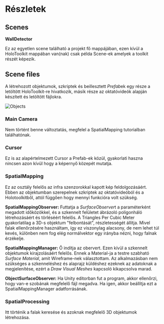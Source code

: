 # Részletek

## Scenes

**WallDetector**

Ez az egyetlen scene található a projekt fő mappájában, ezen kívül a HoloToolkit mappában van(nak) csak példa Scene-ek amelyek a toolkit részét képezik.

## Scene files

A létrehozott objektumok, szkriptek és beillesztett *Prefab*ek egy része a letöltött HoloToolkit-re hivatkozik, másik része az oktatóvideók alapján készített és letöltött fájlokra.

![Objects](https://github.com/barabali/tree/master/images/objects.PNG)

### Main Camera
Nem történt benne változtatás, megfelel a SpatialMapping tutorialban találhatónak.

### Cursor
Ez is az alapértelmezett Cursor a Prefab-ek közül, gyakorlati haszna nincsen azon kívül hogy a képernyő közepét mutatja.

### SpatialMapping
Ez az osztály felelős az infra szenzorokkal kapott kép feldolgozásáért. Ebben az objektumban szerepelnek szkriptek az oktatóvideóból és a Holotoolkitből, attól függően hogy mennyi funkcióra volt szükség.

**SpatialMappingObserver:** Futtatja a *SurfaceObserver*t a paraméterként megadott időközökkel, és a szkennelt felületet ábrázoló poligonháló létrehozásáért és törléséért felelős.
A Triangles Per Cubic Meter gyakorlatilag a 3D-s objektum "felbontását", részletességét állítja. Mivel falak ellenőrzésére használtam, így ez viszonylag alacsony, de nem lehet túl kevés, különben nem fog elég normálvektor egy irányba nézni, hogy falnak érzékelje.

**SpatialMappingManager:** Ő indítja az obervert. Ezen kívül a szkennelt objektumok kirajzolásáért felelős. Ennek a Material-ja a testre szabható *Surface Material*, amit Wireframe-nek választottam.
Az alkalmazásban nem szükséges a szkenneléshez és alaprajz küldéshez ezeknek az adatoknak a megjelenítése, ezért a *Draw Visual Meshes* kapcsoló kikapcsolva marad.

**ObjectSurfaceObserver:** Ha Unity editorban fut a program, akkor ellenőrzi, hogy van-e szobának megfelelő fájl megadva. Ha igen, akkor beállítja ezt a SpatialMappingManager adatforrásának.

### SpatialProcessing

Itt történik a falak keresése és azoknak megfelelő 3D objektumok létrehozása. 
